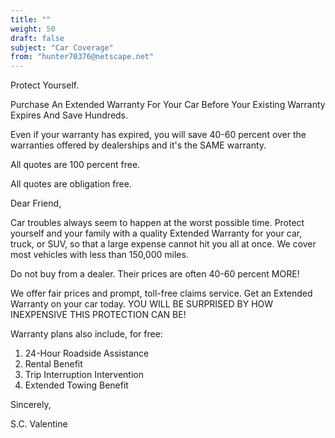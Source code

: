 ```yaml
---
title: ""
weight: 50
draft: false
subject: "Car Coverage"
from: "hunter70376@netscape.net"
---
```


Protect Yourself.

Purchase An Extended Warranty For Your Car Before
Your Existing Warranty Expires And Save Hundreds.

Even if your warranty has expired, you will save
40-60 percent over the warranties offered by
dealerships and it's the SAME warranty.

All quotes are 100 percent free.

All quotes are obligation free.

Dear Friend,

Car troubles always seem to happen at the worst
possible time. Protect yourself and your family
with a quality Extended Warranty for your car,
truck, or SUV, so that a large expense cannot hit
you all at once. We cover most vehicles with less
than 150,000 miles.

Do not buy from a dealer. Their prices are often
40-60 percent MORE!

We offer fair prices and prompt, toll-free claims
service. Get an Extended Warranty on your car
today. YOU WILL BE SURPRISED BY HOW INEXPENSIVE
THIS PROTECTION CAN BE!

Warranty plans also include, for free:

1. 24-Hour Roadside Assistance
2. Rental Benefit
3. Trip Interruption Intervention
4. Extended Towing Benefit

Sincerely,

S.C. Valentine
